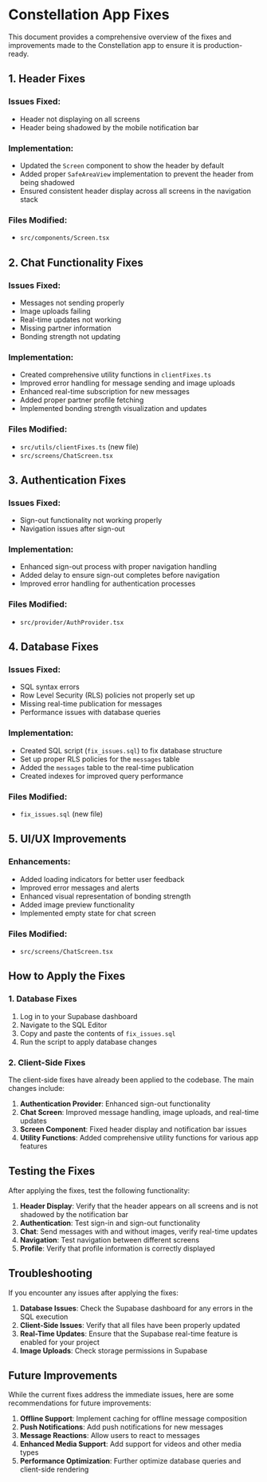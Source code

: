 # Constellation App Fixes

This document provides a comprehensive overview of the fixes and improvements made to the Constellation app to ensure it is production-ready.

## 1. Header Fixes

### Issues Fixed:
- Header not displaying on all screens
- Header being shadowed by the mobile notification bar

### Implementation:
- Updated the `Screen` component to show the header by default
- Added proper `SafeAreaView` implementation to prevent the header from being shadowed
- Ensured consistent header display across all screens in the navigation stack

### Files Modified:
- `src/components/Screen.tsx`

## 2. Chat Functionality Fixes

### Issues Fixed:
- Messages not sending properly
- Image uploads failing
- Real-time updates not working
- Missing partner information
- Bonding strength not updating

### Implementation:
- Created comprehensive utility functions in `clientFixes.ts`
- Improved error handling for message sending and image uploads
- Enhanced real-time subscription for new messages
- Added proper partner profile fetching
- Implemented bonding strength visualization and updates

### Files Modified:
- `src/utils/clientFixes.ts` (new file)
- `src/screens/ChatScreen.tsx`

## 3. Authentication Fixes

### Issues Fixed:
- Sign-out functionality not working properly
- Navigation issues after sign-out

### Implementation:
- Enhanced sign-out process with proper navigation handling
- Added delay to ensure sign-out completes before navigation
- Improved error handling for authentication processes

### Files Modified:
- `src/provider/AuthProvider.tsx`

## 4. Database Fixes

### Issues Fixed:
- SQL syntax errors
- Row Level Security (RLS) policies not properly set up
- Missing real-time publication for messages
- Performance issues with database queries

### Implementation:
- Created SQL script (`fix_issues.sql`) to fix database structure
- Set up proper RLS policies for the `messages` table
- Added the `messages` table to the real-time publication
- Created indexes for improved query performance

### Files Modified:
- `fix_issues.sql` (new file)

## 5. UI/UX Improvements

### Enhancements:
- Added loading indicators for better user feedback
- Improved error messages and alerts
- Enhanced visual representation of bonding strength
- Added image preview functionality
- Implemented empty state for chat screen

### Files Modified:
- `src/screens/ChatScreen.tsx`

## How to Apply the Fixes

### 1. Database Fixes
1. Log in to your Supabase dashboard
2. Navigate to the SQL Editor
3. Copy and paste the contents of `fix_issues.sql`
4. Run the script to apply database changes

### 2. Client-Side Fixes
The client-side fixes have already been applied to the codebase. The main changes include:

1. **Authentication Provider**: Enhanced sign-out functionality
2. **Chat Screen**: Improved message handling, image uploads, and real-time updates
3. **Screen Component**: Fixed header display and notification bar issues
4. **Utility Functions**: Added comprehensive utility functions for various app features

## Testing the Fixes

After applying the fixes, test the following functionality:

1. **Header Display**: Verify that the header appears on all screens and is not shadowed by the notification bar
2. **Authentication**: Test sign-in and sign-out functionality
3. **Chat**: Send messages with and without images, verify real-time updates
4. **Navigation**: Test navigation between different screens
5. **Profile**: Verify that profile information is correctly displayed

## Troubleshooting

If you encounter any issues after applying the fixes:

1. **Database Issues**: Check the Supabase dashboard for any errors in the SQL execution
2. **Client-Side Issues**: Verify that all files have been properly updated
3. **Real-Time Updates**: Ensure that the Supabase real-time feature is enabled for your project
4. **Image Uploads**: Check storage permissions in Supabase

## Future Improvements

While the current fixes address the immediate issues, here are some recommendations for future improvements:

1. **Offline Support**: Implement caching for offline message composition
2. **Push Notifications**: Add push notifications for new messages
3. **Message Reactions**: Allow users to react to messages
4. **Enhanced Media Support**: Add support for videos and other media types
5. **Performance Optimization**: Further optimize database queries and client-side rendering 